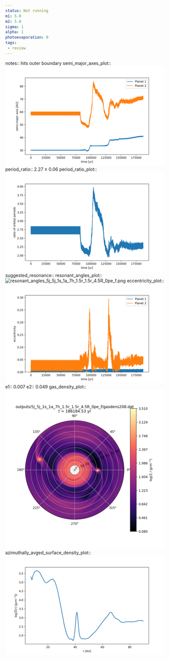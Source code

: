 ```yaml
---
status: Not running
m1: 5.0
m2: 5.0
sigma: 1
alpha: 1
photoevaporation: 0
tags:
 - review
---
```


notes:: hits outer boundary
semi_major_axes_plot:: ![semi_major_axes_5j_5j_1s_1a_7h_1.5r_1.5r_4.5R_0pe_f.png](plots/semi_major_axes/semi_major_axes_5j_5j_1s_1a_7h_1.5r_1.5r_4.5R_0pe_f.png)
period_ratio:: 2.27 ± 0.06
period_ratio_plot:: ![period_ratio_5j_5j_1s_1a_7h_1.5r_1.5r_4.5R_0pe_f.png](plots/period_ratio/period_ratio_5j_5j_1s_1a_7h_1.5r_1.5r_4.5R_0pe_f.png)
suggested_resonance:: 
resonant_angles_plot:: ![resonant_angles_5j_5j_1s_1a_7h_1.5r_1.5r_4.5R_0pe_f.png](plots/resonant_angles/resonant_angles_5j_5j_1s_1a_7h_1.5r_1.5r_4.5R_0pe_f.png)
eccentricity_plot:: ![eccentricity_5j_5j_1s_1a_7h_1.5r_1.5r_4.5R_0pe_f.png](plots/eccentricity/eccentricity_5j_5j_1s_1a_7h_1.5r_1.5r_4.5R_0pe_f.png)
e1:: 0.007
e2:: 0.049
gas_density_plot:: ![gas_density_5j_5j_1s_1a_7h_1.5r_1.5r_4.5R_0pe_f.png](plots/gas_density/gas_density_5j_5j_1s_1a_7h_1.5r_1.5r_4.5R_0pe_f.png)
azimuthally_avged_surface_density_plot:: ![azimuthally_avged_surface_density_5j_5j_1s_1a_7h_1.5r_1.5r_4.5R_0pe_f.png](plots/azimuthally_avged_surface_density/azimuthally_avged_surface_density_5j_5j_1s_1a_7h_1.5r_1.5r_4.5R_0pe_f.png)
